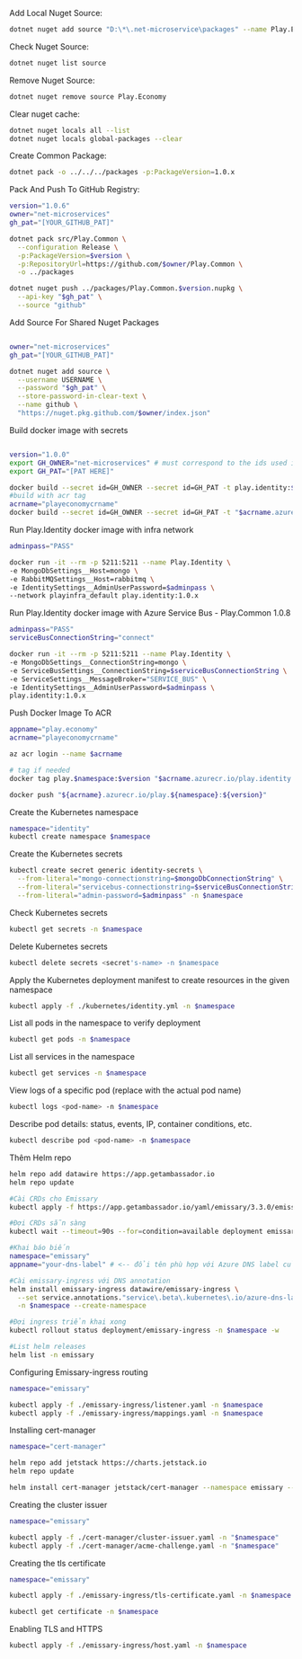 
Add Local Nuget Source: 
```bash
dotnet nuget add source "D:\*\.net-microservice\packages" --name Play.Economy
```

Check Nuget Source: 
```bash
dotnet nuget list source 
```

Remove Nuget Source: 
```bash
dotnet nuget remove source Play.Economy
```

Clear nuget cache: 
```bash
dotnet nuget locals all --list
dotnet nuget locals global-packages --clear
```

Create Common Package: 
```bash
dotnet pack -o ../../../packages -p:PackageVersion=1.0.x
```

Pack And Push To GitHub Registry: 
```bash
version="1.0.6"
owner="net-microservices"
gh_pat="[YOUR_GITHUB_PAT]"

dotnet pack src/Play.Common \
  --configuration Release \
  -p:PackageVersion=$version \
  -p:RepositoryUrl=https://github.com/$owner/Play.Common \
  -o ../packages

dotnet nuget push ../packages/Play.Common.$version.nupkg \
  --api-key "$gh_pat" \
  --source "github"
```
Add Source For Shared Nuget Packages
```bash

owner="net-microservices"
gh_pat="[YOUR_GITHUB_PAT]"

dotnet nuget add source \
  --username USERNAME \
  --password "$gh_pat" \
  --store-password-in-clear-text \
  --name github \
  "https://nuget.pkg.github.com/$owner/index.json"
```
Build docker image with secrets
```bash

version="1.0.0"
export GH_OWNER="net-microservices" # must correspond to the ids used in the Dockerfile
export GH_PAT="[PAT HERE]"

docker build --secret id=GH_OWNER --secret id=GH_PAT -t play.identity:$version .
#build with acr tag
acrname="playeconomycrname"
docker build --secret id=GH_OWNER --secret id=GH_PAT -t "$acrname.azurecr.io/play.$namespace:$version" .

```

Run Play.Identity docker image with infra network
```bash
adminpass="PASS"

docker run -it --rm -p 5211:5211 --name Play.Identity \ 
-e MongoDbSettings__Host=mongo \
-e RabbitMQSettings__Host=rabbitmq \
-e IdentitySettings__AdminUserPassword=$adminpass \
--network playinfra_default play.identity:1.0.x
```

Run Play.Identity docker image with Azure Service Bus - Play.Common 1.0.8
```bash
adminpass="PASS"
serviceBusConnectionString="connect"

docker run -it --rm -p 5211:5211 --name Play.Identity \ 
-e MongoDbSettings__ConnectionString=mongo \
-e ServiceBusSettings__ConnectionString=$serviceBusConnectionString \
-e ServiceSettings__MessageBroker="SERVICE_BUS" \ 
-e IdentitySettings__AdminUserPassword=$adminpass \
play.identity:1.0.x
```

Push Docker Image To ACR
```bash
appname="play.economy"
acrname="playeconomycrname"

az acr login --name $acrname

# tag if needed
docker tag play.$namespace:$version "$acrname.azurecr.io/play.identity:$version"

docker push "${acrname}.azurecr.io/play.${namespace}:${version}"

```
Create the Kubernetes namespace
```bash
namespace="identity"
kubectl create namespace $namespace
```
Create the Kubernetes secrets
```bash
kubectl create secret generic identity-secrets \
  --from-literal="mongo-connectionstring=$mongoDbConnectionString" \
  --from-literal="servicebus-connectionstring=$serviceBusConnectionString" \
  --from-literal="admin-password=$adminpass" -n $namespace
```
Check Kubernetes secrets
```bash
kubectl get secrets -n $namespace
```
Delete Kubernetes secrets
```bash
kubectl delete secrets <secret's-name> -n $namespace
```
Apply the Kubernetes deployment manifest to create resources in the given namespace
```bash
kubectl apply -f ./kubernetes/identity.yml -n $namespace
```
List all pods in the namespace to verify deployment
```bash
kubectl get pods -n $namespace
```
List all services  in the namespace
```bash
kubectl get services -n $namespace
```
View logs of a specific pod (replace <pod-name> with the actual pod name)
```bash
kubectl logs <pod-name> -n $namespace
```
Describe pod details: status, events, IP, container conditions, etc.
```bash
kubectl describe pod <pod-name> -n $namespace
```

Thêm Helm repo
```bash
helm repo add datawire https://app.getambassador.io
helm repo update

#Cài CRDs cho Emissary
kubectl apply -f https://app.getambassador.io/yaml/emissary/3.3.0/emissary-crds.yaml

#Đợi CRDs sẵn sàng
kubectl wait --timeout=90s --for=condition=available deployment emissary-apiext -n emissary-system

#Khai báo biến
namespace="emissary"
appname="your-dns-label" # <-- đổi tên phù hợp với Azure DNS label của bạn

#Cài emissary-ingress với DNS annotation
helm install emissary-ingress datawire/emissary-ingress \
  --set service.annotations."service\.beta\.kubernetes\.io/azure-dns-label-name"=$appname \
  -n $namespace --create-namespace

#Đợi ingress triển khai xong
kubectl rollout status deployment/emissary-ingress -n $namespace -w

#List helm releases
helm list -n emissary
```

Configuring Emissary-ingress routing
```bash
namespace="emissary" 

kubectl apply -f ./emissary-ingress/listener.yaml -n $namespace
kubectl apply -f ./emissary-ingress/mappings.yaml -n $namespace
```
Installing cert-manager
```bash
namespace="cert-manager"

helm repo add jetstack https://charts.jetstack.io
helm repo update

helm install cert-manager jetstack/cert-manager --namespace emissary --version v1.17.2 --set crds.enabled=true 
```
Creating the cluster issuer
```bash
namespace="emissary" 

kubectl apply -f ./cert-manager/cluster-issuer.yaml -n "$namespace"
kubectl apply -f ./cert-manager/acme-challenge.yaml -n "$namespace"

```
Creating the tls certificate
```bash
namespace="emissary" 

kubectl apply -f ./emissary-ingress/tls-certificate.yaml -n $namespace

kubectl get certificate -n $namespace
```
 Enabling TLS and HTTPS
```bash
kubectl apply -f ./emissary-ingress/host.yaml -n $namespace
```